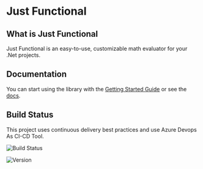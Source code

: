 # Just Functional

## What is Just Functional

Just Functional is an easy-to-use, customizable math evaluator for your .Net projects.

## Documentation

You can start using the library with the [Getting Started Guide](https://dominioncfg.github.io/just-functional-read-the-docs/pages/getting-started.html) or see the [docs](https://dominioncfg.github.io/just-functional-read-the-docs/).

## Build Status

This project uses continuous delivery best practices and use Azure Devops As CI-CD Tool.

![Build Status](https://dev.azure.com/SimpleSolutionsSoft/JustFunctional/_apis/build/status/Just%20Functional%20-%20GitHub?branchName=main)

![Version](https://img.shields.io/nuget/v/JustFunctional.Core?color=green&style=plastic)
